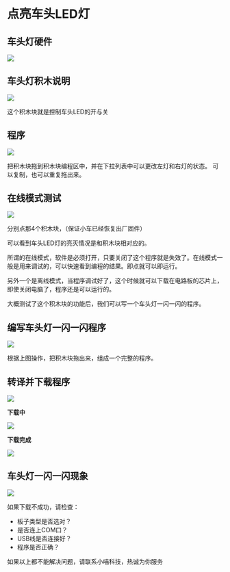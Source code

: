 # 点亮车头LED灯

## 车头灯硬件

![](./images/c4_00.png)

## 车头灯积木说明

![](./images/c4_01.png)

这个积木块就是控制车头LED的开与关

## 程序

![](./images/c4_02.png)

把积木块拖到积木块编程区中，并在下拉列表中可以更改左灯和右灯的状态。
可以复制，也可以重复拖出来。

## 在线模式测试

![](./images/c4_03.png)

分别点那4个积木块，（保证小车已经恢复出厂固件）

可以看到车头LED灯的亮灭情况是和积木块相对应的。

所谓的在线模式，软件是必须打开，只要关闭了这个程序就是失效了。在线模式一般是用来调试的，可以快速看到编程的结果。即点就可以即运行。

另外一个是离线模式，当程序调试好了，这个时候就可以下载在电路板的芯片上，即使关闭电脑了，程序还是可以运行的。

大概测试了这个积木块的功能后，我们可以写一个车头灯一闪一闪的程序。

## 编写车头灯一闪一闪程序

![](./images/c4_04.png)

根据上图操作，把积木块拖出来，组成一个完整的程序。

## 转译并下载程序

![](./images/c4_05.png)

**下载中**

![](./images/c4_06.png)

**下载完成**

![](./images/c4_07.png)

## 车头灯一闪一闪现象

![](./images/c4_08.jpg)

如果下载不成功，请检查：

- 板子类型是否选对？
- 是否连上COM口？
- USB线是否连接好？
- 程序是否正确？

如果以上都不能解决问题，请联系小喵科技，热诚为你服务



